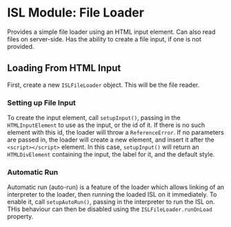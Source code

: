 # ISL Module: File Loader
Provides a simple file loader using an HTML input element. Can also read files on server-side.
Has the ability to create a file input, if one is not provided.
## Loading From HTML Input
First, create a new `ISLFileLoader` object. This will be the file reader.
### Setting up File Input
To create the input element, call `setupInput()`, passing in the `HTMLInputElement` to use as the input, or the id of it. If there is no such element with this id, the loader will throw a `ReferenceError`. If no parameters are passed in, the loader will create a new element, and insert it after the `<script></script>` element. In this case, `setupInput()` will return an `HTMLDivElement` containing the input, the label for it, and the default style.
### Automatic Run
Automatic run (auto-run) is a feature of the loader which allows linking of an interpreter to the loader, then running the loaded ISL on it immediately. To enable it, call `setupAutoRun()`, passing in the interpreter to run the ISL on. THis behaviour can then be disabled using the `ISLFileLoader.runOnLoad` property.